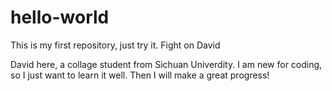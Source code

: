 # hello-world
This is my first repository, just try it. Fight on David

David here, a collage student from Sichuan Univerdity.
I am new for coding, so I just want to learn it well.
Then I will make a great progress!

